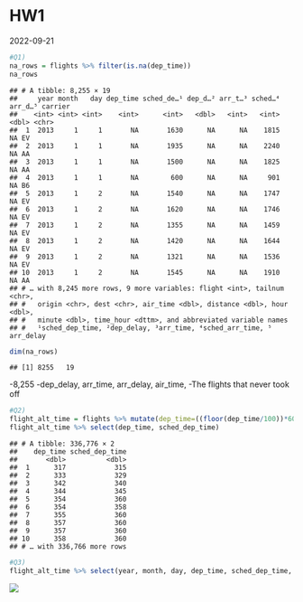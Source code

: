 HW1
================
2022-09-21

``` r
#Q1)
na_rows = flights %>% filter(is.na(dep_time))
na_rows
```

    ## # A tibble: 8,255 × 19
    ##     year month   day dep_time sched_de…¹ dep_d…² arr_t…³ sched…⁴ arr_d…⁵ carrier
    ##    <int> <int> <int>    <int>      <int>   <dbl>   <int>   <int>   <dbl> <chr>  
    ##  1  2013     1     1       NA       1630      NA      NA    1815      NA EV     
    ##  2  2013     1     1       NA       1935      NA      NA    2240      NA AA     
    ##  3  2013     1     1       NA       1500      NA      NA    1825      NA AA     
    ##  4  2013     1     1       NA        600      NA      NA     901      NA B6     
    ##  5  2013     1     2       NA       1540      NA      NA    1747      NA EV     
    ##  6  2013     1     2       NA       1620      NA      NA    1746      NA EV     
    ##  7  2013     1     2       NA       1355      NA      NA    1459      NA EV     
    ##  8  2013     1     2       NA       1420      NA      NA    1644      NA EV     
    ##  9  2013     1     2       NA       1321      NA      NA    1536      NA EV     
    ## 10  2013     1     2       NA       1545      NA      NA    1910      NA AA     
    ## # … with 8,245 more rows, 9 more variables: flight <int>, tailnum <chr>,
    ## #   origin <chr>, dest <chr>, air_time <dbl>, distance <dbl>, hour <dbl>,
    ## #   minute <dbl>, time_hour <dttm>, and abbreviated variable names
    ## #   ¹​sched_dep_time, ²​dep_delay, ³​arr_time, ⁴​sched_arr_time, ⁵​arr_delay

``` r
dim(na_rows)
```

    ## [1] 8255   19

-8,255 -dep_delay, arr_time, arr_delay, air_time, -The flights that
never took off

``` r
#Q2)
flight_alt_time = flights %>% mutate(dep_time=((floor(dep_time/100))*60)+(dep_time%%100), sched_dep_time=((floor(sched_dep_time/100))*60)+(sched_dep_time%%100))
flight_alt_time %>% select(dep_time, sched_dep_time)
```

    ## # A tibble: 336,776 × 2
    ##    dep_time sched_dep_time
    ##       <dbl>          <dbl>
    ##  1      317            315
    ##  2      333            329
    ##  3      342            340
    ##  4      344            345
    ##  5      354            360
    ##  6      354            358
    ##  7      355            360
    ##  8      357            360
    ##  9      357            360
    ## 10      358            360
    ## # … with 336,766 more rows

``` r
#Q3)
flight_alt_time %>% select(year, month, day, dep_time, sched_dep_time, dep_delay) %>% group_by(year, month, day) %>% mutate(na_num = sum(is.na(dep_time)), avg_dep_delay=mean(dep_delay, na.rm=T), n = n()) %>% ggplot(aes(x=(na_num/n) ,y=avg_dep_delay)) + geom_point() + xlab("Proportion of Cancelled FLights") + ylab("Average Departure Delay") + ggtitle("Proportion of Cancelled Flights vs. Average Departure Delay")
```

![](README_files/figure-gfm/unnamed-chunk-3-1.png)<!-- -->
